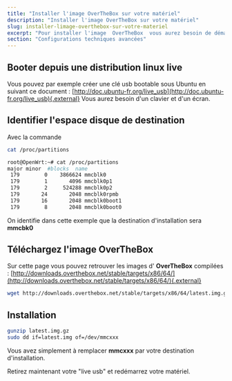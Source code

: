 ```yaml
---
title: "Installer l'image OverTheBox sur votre matériel"
description: "Installer l'image OverTheBox sur votre matériel"
slug: installer-limage-overthebox-sur-votre-materiel
excerpt: "Pour installer l'image  OverTheBox  vous aurez besoin de démarrer une distribution &quot;Live&quot; linux afin de copier l'image sur votre matériel."
section: "Configurations techniques avancées"
---
```


## Booter depuis une distribution linux live
Vous pouvez par exemple créer une clé usb bootable sous Ubuntu en suivant ce document : [http://doc.ubuntu-fr.org/live_usb](http://doc.ubuntu-fr.org/live_usb){.external} Vous aurez besoin d'un clavier et d'un écran.


## Identifier l'espace disque de destination
Avec la commande


```bash
cat /proc/partitions

root@OpenWrt:~# cat /proc/partitions
major minor  #blocks  name
 179        0    3866624 mmcblk0
 179        1       4096 mmcblk0p1
 179        2     524288 mmcblk0p2
 179       24       2048 mmcblk0rpmb
 179       16       2048 mmcblk0boot1
 179        8       2048 mmcblk0boot0
```

On identifie dans cette exemple que la destination d'installation sera **mmcbk0**


## Téléchargez l'image OverTheBox
Sur cette page vous pouvez retrouver les images d' **OverTheBox**  compilées : [http://downloads.overthebox.net/stable/targets/x86/64/](http://downloads.overthebox.net/stable/targets/x86/64/){.external}


```bash
wget http://downloads.overthebox.net/stable/targets/x86/64/latest.img.gz
```


## Installation

```bash
gunzip latest.img.gz
sudo dd if=latest.img of=/dev/mmcxxx
```

Vous avez simplement à remplacer  **mmcxxx**  par votre destination d'installation.

Retirez maintenant votre "live usb" et redémarrez votre matériel.
